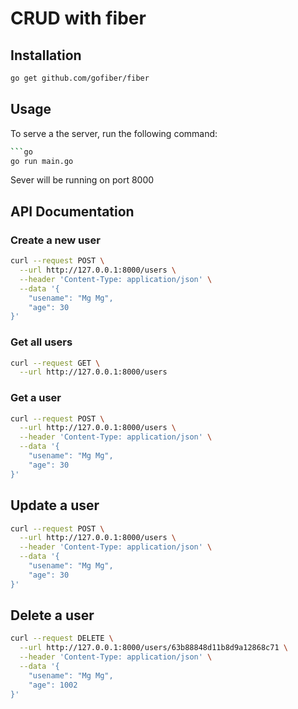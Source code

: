 # CRUD with fiber

## Installation

```bash
go get github.com/gofiber/fiber
```

## Usage

To serve a the server, run the following command:

```bash
```go
go run main.go
```

Sever will be running on port 8000

## API Documentation

### Create a new user

```bash 
curl --request POST \
  --url http://127.0.0.1:8000/users \
  --header 'Content-Type: application/json' \
  --data '{
	"usename": "Mg Mg",
	"age": 30
}'
```

### Get all users

```bash
curl --request GET \
  --url http://127.0.0.1:8000/users
```

### Get a user

```bash
curl --request POST \
  --url http://127.0.0.1:8000/users \
  --header 'Content-Type: application/json' \
  --data '{
	"usename": "Mg Mg",
	"age": 30
}'
``` 

## Update a user

``` bash
curl --request POST \
  --url http://127.0.0.1:8000/users \
  --header 'Content-Type: application/json' \
  --data '{
	"usename": "Mg Mg",
	"age": 30
}'
```

## Delete a user

```bash
curl --request DELETE \
  --url http://127.0.0.1:8000/users/63b88848d11b8d9a12868c71 \
  --header 'Content-Type: application/json' \
  --data '{
	"usename": "Mg Mg",
	"age": 1002
}'
```